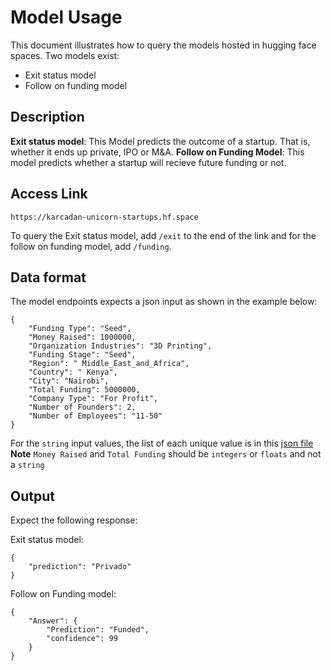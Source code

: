 # Model Usage  
This document illustrates how to query the models hosted in hugging face spaces. Two models exist:
- Exit status model
- Follow on funding model

## Description

**Exit status model**: This Model predicts the outcome of a startup. That is, whether it ends up private, IPO or M&A.
**Follow on Funding Model**: This model predicts whether a startup will recieve future funding or not.

## Access Link

```
https://karcadan-unicorn-startups.hf.space
```

To query the Exit status model, add `/exit` to the end of the link and for the follow on funding model, add `/funding`.

## Data format

The model endpoints expects a json input as shown in the example below:

```
{
    "Funding Type": "Seed",
    "Money Raised": 1000000,
    "Organization Industries": "3D Printing",
    "Funding Stage": "Seed",
    "Region": " Middle_East_and_Africa",
    "Country": " Kenya",
    "City": "Nairobi",
    "Total Funding": 5000000,
    "Company Type": "For Profit",
    "Number of Founders": 2,
    "Number of Employees": "11-50"
}
```
For the `string` input values, the list of each unique value is in this [json file](https://github.com/xtealer/karcadan-python-ai/blob/main/feature_values.json)
**Note** `Money Raised` and `Total Funding` should be `integers` or `floats` and not a `string`

## Output

Expect the following response:

Exit status model:

```
{
    "prediction": "Privado"
}
```
Follow on Funding model:

```
{
    "Answer": {
        "Prediction": "Funded",
        "confidence": 99
    }
}
```


